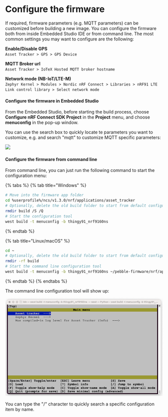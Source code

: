 # Configure the firmware

If required, firmware parameters (e.g. MQTT parameters) can be customized before building a new image. You can configure the firmware both from inside Embedded Studio IDE or from command line. The most common settings you may want to configure are the following:

**Enable/Disable GPS**\
`Asset Tracker > GPS > GPS Device`

**MQTT Broker url**\
`Asset Tracker > IoTeX Hosted MQTT broker hostname`

**Network mode (NB-IoT/LTE-M)**\
`Zephyr Kernel > Modules > Nordic nRF Connect > Libraries > nRF91 LTE Link control library > Select network mode`

#### Configure the firmware in Embedded Studio <a href="#configure-the-firmware-in-embedded-studio" id="configure-the-firmware-in-embedded-studio"></a>

From the Embedded Studio, before starting the build process, choose **Configure nRF Connect SDK Project** in the **Project** menu, and choose **menuconfig** in the pop-up window.

You can use the search box to quickly locate te parameters you want to customize, e.g. and search "mqtt" to customize MQTT specific parameters:

![](../../../../.gitbook/assets/firmware\_fig8.png)

#### Configure the firmware from command line <a href="#configure-the-firmware-from-command-line" id="configure-the-firmware-from-command-line"></a>

From command line, you can just run the following command to start the configuration menu:

{% tabs %}
{% tab title="Windows" %}
```bash
# Move into the firmware app folder
cd %userprofile%/ncs/v1.3.0/nrf/applications/asset_tracker
# Optionally, delete the old build folder to start from default configuration
rmdir build /S /Q
# Start the configuration tool
west build -t menuconfig -b thingy91_nrf9160ns
```


{% endtab %}

{% tab title="Linux/macOS" %}
```bash
cd ~
# Optionally, delete the old build folder to start from default configuration
rmdir -rf build
# Start the command line configuration tool
west build -t menuconfig -b thingy91_nrf9160ns ~/pebble-firmware/nrf/applications/asset_tracker/

```
{% endtab %}
{% endtabs %}

The command line configuration tool will show up:

![Command line configuration tool](<../../../../.gitbook/assets/image (14).png>)

You can type the "/" character to quickly search a specific configuration item by name.
